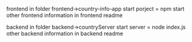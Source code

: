 frontend in folder frontend->country-info-app
start porject = npm start
other frontend information in frontend readme

backend in folder backend->countryServer
start server = node index.js
other backend information in backend readme

